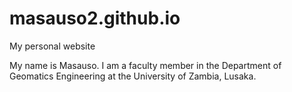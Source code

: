# masauso2.github.io
My personal website

My name is Masauso. I am a faculty member in the Department of Geomatics Engineering at the University of Zambia, Lusaka.